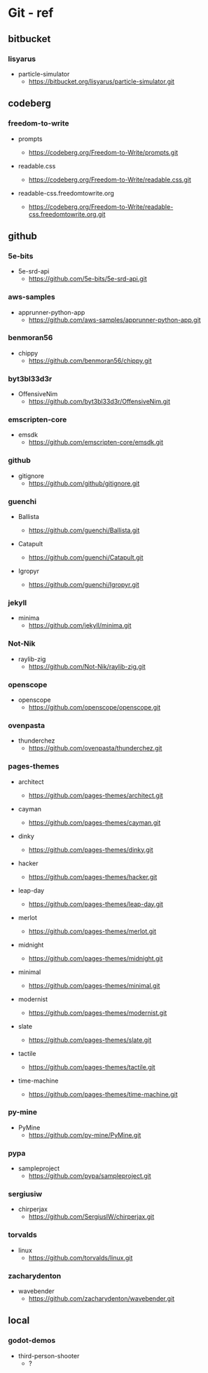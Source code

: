 # Git - ref

## bitbucket

### lisyarus

- particle-simulator
    - https://bitbucket.org/lisyarus/particle-simulator.git

## codeberg

### freedom-to-write

- prompts
    - https://codeberg.org/Freedom-to-Write/prompts.git

- readable.css
    - https://codeberg.org/Freedom-to-Write/readable.css.git

- readable-css.freedomtowrite.org
    - https://codeberg.org/Freedom-to-Write/readable-css.freedomtowrite.org.git

## github

### 5e-bits

- 5e-srd-api
    - https://github.com/5e-bits/5e-srd-api.git

### aws-samples

- apprunner-python-app
    - https://github.com/aws-samples/apprunner-python-app.git

### benmoran56

- chippy
    - https://github.com/benmoran56/chippy.git

### byt3bl33d3r

- OffensiveNim
    - https://github.com/byt3bl33d3r/OffensiveNim.git

### emscripten-core

- emsdk
    - https://github.com/emscripten-core/emsdk.git

### github

- gitignore
    - https://github.com/github/gitignore.git

### guenchi

- Ballista
    - https://github.com/guenchi/Ballista.git

- Catapult
    - https://github.com/guenchi/Catapult.git

- Igropyr
    - https://github.com/guenchi/Igropyr.git

### jekyll

- minima
    - https://github.com/jekyll/minima.git

### Not-Nik

- raylib-zig
    - https://github.com/Not-Nik/raylib-zig.git

### openscope

- openscope
    - https://github.com/openscope/openscope.git

### ovenpasta

- thunderchez
    - https://github.com/ovenpasta/thunderchez.git

### pages-themes

- architect
    - https://github.com/pages-themes/architect.git

- cayman
    - https://github.com/pages-themes/cayman.git

- dinky
    - https://github.com/pages-themes/dinky.git

- hacker
    - https://github.com/pages-themes/hacker.git

- leap-day
    - https://github.com/pages-themes/leap-day.git

- merlot
    - https://github.com/pages-themes/merlot.git

- midnight
    - https://github.com/pages-themes/midnight.git

- minimal
    - https://github.com/pages-themes/minimal.git

- modernist
    - https://github.com/pages-themes/modernist.git

- slate
    - https://github.com/pages-themes/slate.git

- tactile
    - https://github.com/pages-themes/tactile.git

- time-machine
    - https://github.com/pages-themes/time-machine.git

### py-mine

- PyMine
    - https://github.com/py-mine/PyMine.git

### pypa

- sampleproject
    - https://github.com/pypa/sampleproject.git

### sergiusiw

- chirperjax
    - https://github.com/SergiusIW/chirperjax.git

### torvalds

- linux
    - https://github.com/torvalds/linux.git

### zacharydenton

- wavebender
    - https://github.com/zacharydenton/wavebender.git

## local

### godot-demos

- third-person-shooter
    - ?
